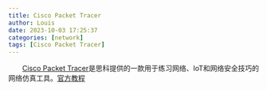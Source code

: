 ```yaml
---
title: Cisco Packet Tracer
author: Louis
date: 2023-10-03 17:25:37
categories: [network]
tags: [Cisco Packet Tracer]
---
```


&emsp;&emsp;[Cisco Packet Tracer](https://www.netacad.com/courses/packet-tracer)是思科提供的一款用于练习网络、IoT和网络安全技巧的网络仿真工具。[官方教程](https://skillsforall.com/launch?id=ec0847b7-e6fc-4597-bc31-38ddd6b07a2f&tab=curriculum&view=b0e094c5-ca1f-59f9-9bcb-e44ea6a1dcbb)
